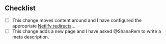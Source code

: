 <!-- Please, describe what this PR changes and why. -->

## Checklist

- [ ] This change moves content around and I have configured the appropriate [Netlify redirects](https://www.netlify.com/docs/redirects/)._
- [ ] This change adds a new page and I have asked @ShanaRem to write a meta description.
